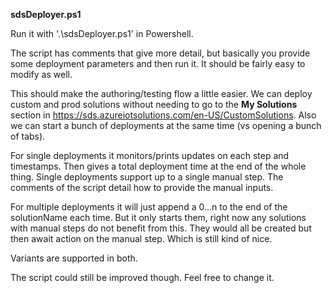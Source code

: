 **sdsDeployer.ps1**

Run it with '.\sdsDeployer.ps1' in Powershell. 

The script has comments that give more detail, but basically you provide some deployment parameters and then run it. It should be fairly easy to modify as well.

This should make the authoring/testing flow a little easier. We can deploy custom and prod solutions without needing to go to the **My Solutions** section in https://sds.azureiotsolutions.com/en-US/CustomSolutions. Also we can start a bunch of deployments at the same time (vs opening a bunch of tabs).

For single deployments it monitors/prints updates on each step and timestamps. Then gives a total deployment time at the end of the whole thing. Single deployments support up to a single manual step. The comments of the script detail how to provide the manual inputs.

For multiple deployments it will just append a 0...n to the end of the solutionName each time. But it only starts them, right now any solutions with manual steps do not benefit from this. They would all be created but then await action on the manual step. Which is still kind of nice.

Variants are supported in both.

The script could still be improved though. Feel free to change it.
